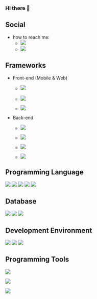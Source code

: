 ### Hi there 👋

<!--
**SimonWang9610/SimonWang9610** is a ✨ _special_ ✨ repository because its `README.md` (this file) appears on your GitHub profile.

Here are some ideas to get you started:


- 🌱 I’m currently learning ...
- 👯 I’m looking to collaborate on ...
- 🤔 I’m looking for help with ...
- 💬 Ask me about ...
- 📫 How to reach me: ...
- 😄 Pronouns: ...
- ⚡ Fun fact: ...
-->

## Social

<!-- [![Top Langs](https://github-readme-stats.vercel.app/api/top-langs/?username=SimonWang9610&layout=compact&theme=vision-friendly-dark)](https://github.com/anuraghazra/github-readme-stats) -->
<!--
[![GitHub Streak](http://github-readme-streak-stats.herokuapp.com?user=SimonWang9610&theme=dark&background=000000)](https://git.io/streak-stats) -->

- how to reach me:
  - [<img src="https://img.shields.io/badge/Gmail-D14836?style=for-the-badge&logo=gmail&logoColor=white">](mailto:dengpan9610.wang@gmail)
  - [<img src="https://img.shields.io/badge/LinkedIn-0077B5?style=for-the-badge&logo=linkedin&logoColor=white">](www.linkedin.com/in/wang-dengpan-135898190)

## Frameworks

- Front-end (Mobile & Web)

  - <img src="https://img.shields.io/badge/Flutter-02569B?style=for-the-badge&logo=flutter&logoColor=white">
  - <img src="https://img.shields.io/badge/React-20232A?style=for-the-badge&logo=react&logoColor=61DAFB"></img>

  - <img src="https://img.shields.io/badge/jQuery-0769AD?style=for-the-badge&logo=jquery&logoColor=white"></img>

- Back-end

  - <img src="https://img.shields.io/badge/Node.js-339933?style=for-the-badge&logo=nodedotjs&logoColor=white"></img>

  - <img src="https://img.shields.io/badge/Express.js-000000?style=for-the-badge&logo=express&logoColor=white"></img>
  - <img src="https://img.shields.io/badge/Nginx-009639?style=for-the-badge&logo=nginx&logoColor=white"></img>
  - <img src="https://img.shields.io/badge/Flask-000000?style=for-the-badge&logo=flask&logoColor=white"></img>

## Programming Language

<img src="https://img.shields.io/badge/Dart-0175C2?style=for-the-badge&logo=dart&logoColor=white">
<img src="https://img.shields.io/badge/JavaScript-323330?style=for-the-badge&logo=javascript&logoColor=F7DF1E">
<img src="https://img.shields.io/badge/Python-FFD43B?style=for-the-badge&logo=python&logoColor=blue">
<img src="https://img.shields.io/badge/Rust-black?style=for-the-badge&logo=rust&logoColor=#E57324">
<img src="https://img.shields.io/badge/WebAssembly-654FF0?style=for-the-badge&logo=WebAssembly&logoColor=white">

## Database

<img src="https://img.shields.io/badge/MySQL-005C84?style=for-the-badge&logo=mysql&logoColor=white"></img>
<img src="https://img.shields.io/badge/redis-%23DD0031.svg?&style=for-the-badge&logo=redis&logoColor=white"></img>
<img src="https://img.shields.io/badge/MongoDB-4EA94B?style=for-the-badge&logo=mongodb&logoColor=white"></img>

## Development Environment

<img src="https://img.shields.io/badge/mac%20os-000000?style=for-the-badge&logo=apple&logoColor=white">
<img src="https://img.shields.io/badge/Windows-0078D6?style=for-the-badge&logo=windows&logoColor=white">
<img src="https://img.shields.io/badge/Cent%20OS-262577?style=for-the-badge&logo=CentOS&logoColor=white">

## Programming Tools

<img src="https://img.shields.io/badge/Visual_Studio_Code-0078D4?style=for-the-badge&logo=visual%20studio%20code&logoColor=white"></img>

<img src="https://img.shields.io/badge/Xcode-007ACC?style=for-the-badge&logo=Xcode&logoColor=white"></img>

<img src="https://img.shields.io/badge/PyCharm-000000.svg?&style=for-the-badge&logo=PyCharm&logoColor=white">
